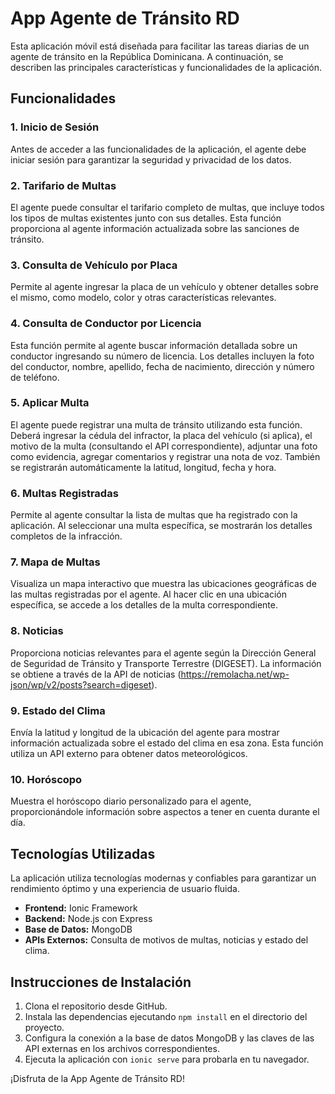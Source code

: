 # App Agente de Tránsito RD

Esta aplicación móvil está diseñada para facilitar las tareas diarias de un agente de tránsito en la República Dominicana. A continuación, se describen las principales características y funcionalidades de la aplicación.

## Funcionalidades

### 1. Inicio de Sesión

Antes de acceder a las funcionalidades de la aplicación, el agente debe iniciar sesión para garantizar la seguridad y privacidad de los datos.

### 2. Tarifario de Multas

El agente puede consultar el tarifario completo de multas, que incluye todos los tipos de multas existentes junto con sus detalles. Esta función proporciona al agente información actualizada sobre las sanciones de tránsito.

### 3. Consulta de Vehículo por Placa

Permite al agente ingresar la placa de un vehículo y obtener detalles sobre el mismo, como modelo, color y otras características relevantes.

### 4. Consulta de Conductor por Licencia

Esta función permite al agente buscar información detallada sobre un conductor ingresando su número de licencia. Los detalles incluyen la foto del conductor, nombre, apellido, fecha de nacimiento, dirección y número de teléfono.

### 5. Aplicar Multa

El agente puede registrar una multa de tránsito utilizando esta función. Deberá ingresar la cédula del infractor, la placa del vehículo (si aplica), el motivo de la multa (consultando el API correspondiente), adjuntar una foto como evidencia, agregar comentarios y registrar una nota de voz. También se registrarán automáticamente la latitud, longitud, fecha y hora.

### 6. Multas Registradas

Permite al agente consultar la lista de multas que ha registrado con la aplicación. Al seleccionar una multa específica, se mostrarán los detalles completos de la infracción.

### 7. Mapa de Multas

Visualiza un mapa interactivo que muestra las ubicaciones geográficas de las multas registradas por el agente. Al hacer clic en una ubicación específica, se accede a los detalles de la multa correspondiente.

### 8. Noticias

Proporciona noticias relevantes para el agente según la Dirección General de Seguridad de Tránsito y Transporte Terrestre (DIGESET). La información se obtiene a través de la API de noticias (https://remolacha.net/wp-json/wp/v2/posts?search=digeset).

### 9. Estado del Clima

Envía la latitud y longitud de la ubicación del agente para mostrar información actualizada sobre el estado del clima en esa zona. Esta función utiliza un API externo para obtener datos meteorológicos.

### 10. Horóscopo

Muestra el horóscopo diario personalizado para el agente, proporcionándole información sobre aspectos a tener en cuenta durante el día.

## Tecnologías Utilizadas

La aplicación utiliza tecnologías modernas y confiables para garantizar un rendimiento óptimo y una experiencia de usuario fluida.

- **Frontend:** Ionic Framework
- **Backend:** Node.js con Express
- **Base de Datos:** MongoDB
- **APIs Externos:** Consulta de motivos de multas, noticias y estado del clima.

## Instrucciones de Instalación

1. Clona el repositorio desde GitHub.
2. Instala las dependencias ejecutando `npm install` en el directorio del proyecto.
3. Configura la conexión a la base de datos MongoDB y las claves de las API externas en los archivos correspondientes.
4. Ejecuta la aplicación con `ionic serve` para probarla en tu navegador.

¡Disfruta de la App Agente de Tránsito RD!
